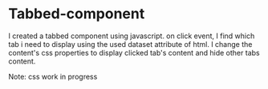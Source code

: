 # Tabbed-component
I created a tabbed component using javascript. on click event, I find which tab i need to display using the used dataset attribute of html. I change the content's css properties to display clicked tab's content and hide other tabs content.

Note: css work in progress
